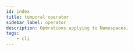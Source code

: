 ```yaml
---
id: index
title: temporal operator
sidebar_label: operator
description: Operations applying to Namespaces.
tags:
	- cli
---
```

